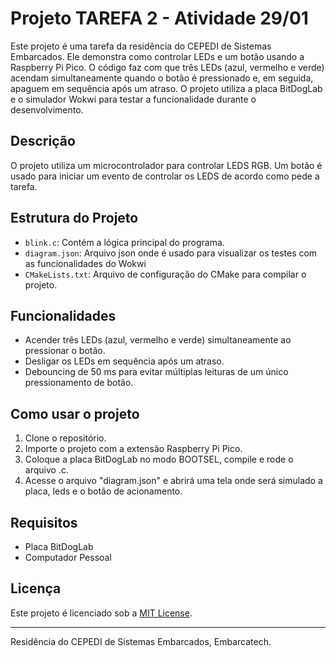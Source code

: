 # Projeto TAREFA 2 - Atividade 29/01

Este projeto é uma tarefa da residência do CEPEDI de Sistemas Embarcados. Ele demonstra como controlar LEDs e um botão usando a Raspberry Pi Pico. O código faz com que três LEDs (azul, vermelho e verde) acendam simultaneamente quando o botão é pressionado e, em seguida, apaguem em sequência após um atraso. O projeto utiliza a placa BitDogLab e o simulador Wokwi para testar a funcionalidade durante o desenvolvimento.

## Descrição

O projeto utiliza um microcontrolador para controlar LEDS RGB. Um botão é usado para iniciar um evento de controlar os LEDS de acordo como pede a tarefa.

## Estrutura do Projeto

- `blink.c`: Contém a lógica principal do programa.
- `diagram.json`: Arquivo json onde é usado para visualizar os testes com as funcionalidades do Wokwi
- `CMakeLists.txt`: Arquivo de configuração do CMake para compilar o projeto.

## Funcionalidades

- Acender três LEDs (azul, vermelho e verde) simultaneamente ao pressionar o botão.
- Desligar os LEDs em sequência após um atraso.
- Debouncing de 50 ms para evitar múltiplas leituras de um único pressionamento de botão.

## Como usar o projeto

1. Clone o repositório.
2. Importe o projeto com a extensão Raspberry Pi Pico.
3. Coloque a placa BitDogLab no modo BOOTSEL, compile e rode o arquivo .c.
4. Acesse o arquivo "diagram.json" e abrirá uma tela onde será simulado a placa, leds e o botão de acionamento. 

## Requisitos

- Placa BitDogLab
- Computador Pessoal

## Licença

Este projeto é licenciado sob a [MIT License](LICENSE).

---

Residência do CEPEDI de Sistemas Embarcados, Embarcatech.
